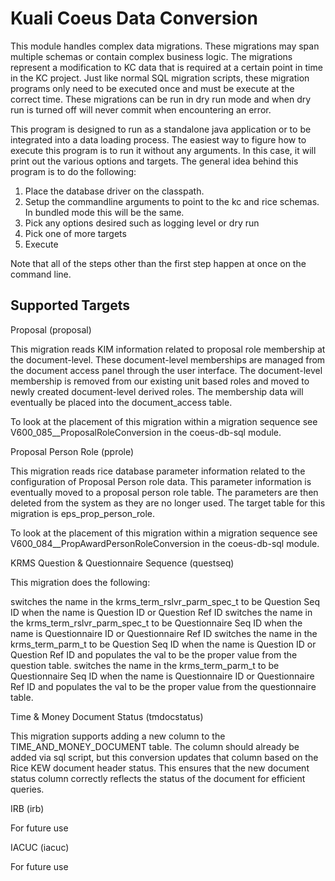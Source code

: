 # Kuali Coeus Data Conversion

This module handles complex data migrations.  These migrations may span multiple schemas or contain complex business logic.
The migrations represent a modification to KC data that is required at a certain point in time in the KC project.  Just
like normal SQL migration scripts, these migration programs only need to be executed once and must be execute at the
correct time.  These migrations can be run in dry run mode and when dry run is turned off will never commit when
encountering an error.

This program is designed to run as a standalone java application or to be integrated into a data loading process.  The
easiest way to figure how to execute this program is to run it without any arguments.  In this case, it will print out
the various options and targets.  The general idea behind this program is to do the following:

1. Place the database driver on the classpath.
2. Setup the commandline arguments to point to the kc and rice schemas.  In bundled mode this will be the same.
3. Pick any options desired such as logging level or dry run
4. Pick one of more targets
5. Execute

Note that all of the steps other than the first step happen at once on the command line.

## Supported Targets

Proposal (proposal)

This migration reads KIM information related to proposal role membership at the document-level.  These document-level
memberships are managed from the document access panel through the user interface.  The document-level membership
is removed from our existing unit based roles and moved to newly created document-level derived roles.  The membership
data will eventually be placed into the document_access table.

To look at the placement of this migration within a migration sequence see V600_085__ProposalRoleConversion in the
coeus-db-sql module.


Proposal Person Role (pprole)

This migration reads rice database parameter information related to the configuration of Proposal Person role
data.  This parameter information is eventually moved to a proposal person role table.  The parameters are then deleted
from the system as they are no longer used.  The target table for this migration is eps_prop_person_role.

To look at the placement of this migration within a migration sequence see V600_084__PropAwardPersonRoleConversion in the
coeus-db-sql module.

KRMS Question & Questionnaire Sequence (questseq)

This migration does the following:

switches the name in the krms_term_rslvr_parm_spec_t to be Question Seq ID when the name is Question ID or Question Ref ID
switches the name in the krms_term_rslvr_parm_spec_t to be Questionnaire Seq ID when the name is Questionnaire ID or Questionnaire Ref ID
switches the name in the krms_term_parm_t to be Question Seq ID when the name is Question ID or Question Ref ID and populates the val to be the proper value from the question table.
switches the name in the krms_term_parm_t to be Questionnaire Seq ID when the name is Questionnaire ID or Questionnaire Ref ID and populates the val to be the proper value from the questionnaire table.

Time & Money Document Status (tmdocstatus)

This migration supports adding a new column to the TIME_AND_MONEY_DOCUMENT table. The column should already be added via sql script, but this conversion updates that column based on the Rice KEW document header status. This ensures that the new document status column correctly reflects the status of the document for efficient queries.

IRB (irb)

For future use

IACUC (iacuc)

For future use


